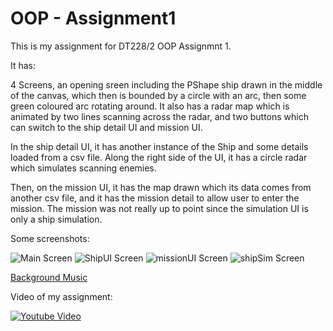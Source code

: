 # OOP - Assignment1

This is my assignment for DT228/2 OOP Assignmnt 1.

It has:

4 Screens, an opening sreen including the PShape ship drawn in the middle of the canvas, which then is bounded by a circle with an arc, then some green coloured arc rotating around. It also has a radar map which is animated by two lines scanning across the radar, and two buttons which can switch to the ship detail UI and mission UI.

In the ship detail UI, it has another instance of the Ship and some details loaded from a csv file. Along the right side of the UI, it has a circle radar which simulates scanning enemies.

Then, on the mission UI, it has the map drawn which its data comes from another csv file, and it has the mission detail to allow user to enter the mission. The mission was not really up to point since the simulation UI is only a ship simulation.

Some screenshots:

![Main Screen](https://github.com/cxzzz/Assignment1/tree/master/data/main.png "main screen")
![ShipUI Screen](https://github.com/cxzzz/Assignment1/tree/master/data/ship.png "shipUI screen")
![missionUI Screen](https://github.com/cxzzz/Assignment1/tree/master/data/mission.png "missionUI screen")
![shipSim Screen](https://github.com/cxzzz/Assignment1/tree/master/data/sim.png "shipSim screen")

[Background Music](https://www.melodyloops.com/my-music/longoloops/wild-rave/)

Video of my assignment:

[![Youtube Video](http://img.youtube.com/vi/UQjeWWHoFa4/0.jpg)](http://www.youtube.com/watch?v=UQjeWWHoFa4)
